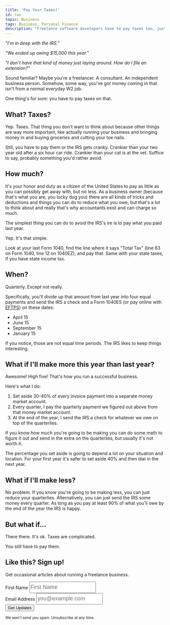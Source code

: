 ```yaml
---
title: 'Pay Your Taxes!'
id: tax
topic: Business
tags: Business, Personal Finance
description: "Freelance software developers have to pay taxes too, just like everyone else."
---
```


*"I'm in deep with the IRS."*

*"We ended up owing $15,000 this year."*

*"I don't have that kind of money just laying around. How do I file an extension?"*

Sound familiar? Maybe you're a freelancer. A consultant. An independent business person. Somehow, some way, you've got money coming in that isn't from a normal everyday W2 job.

One thing's for sure: you have to pay taxes on that.

## What? Taxes?

Yep. Taxes. That thing you don't want to think about because other things are way more important, like actually running your business and bringing money in and buying groceries and cutting your toe nails.

Still, you have to pay them or the IRS gets cranky. Crankier than your two year old after a six hour car ride. Crankier than your cat is at the vet. Suffice to say, probably something you'd rather avoid.

## How much?

It's your honor and duty as a citizen of the United States to pay as little as you can possibly get away with, but no less. As a business owner (because that's what you are, you lucky dog you) there are all kinds of tricks and deductions and things you can do to reduce what you owe, but that's a lot to think about and really that's why accountants exist and can charge so much.

The simplest thing you can do to avoid the IRS's ire is to pay what you paid last year.

Yep. It's that simple.

Look at your last Form 1040, find the line where it says "Total Tax" (line 63 on Form 1040, line 12 on 1040EZ), and pay that. Same with your state taxes, if you have state income tax.

## When?

Quarterly. Except not really.

Specifically, you'll divide up that amount from last year into four equal payments and send the IRS a check and a Form 1040ES (or pay online with [EFTPS](https://www.eftps.gov/eftps/)) on these dates:

* April 15
* June 15
* September 15
* January 15

If you notice, those are not equal time periods. The IRS likes to keep things interesting.

## What if I'll make more this year than last year?

Awesome! High five! That's how you run a successful business.

Here's what I do:

1. Set aside 30-40% of every invoice payment into a separate money market account.
2. Every quarter, I pay the quarterly payment we figured out above from that money market account.
3. At the end of the year, I send the IRS a check for whatever we owe on top of the quarterlies.

If you know how much you're going to be making you can do some math to figure it out and send in the extra on the quarterlies, but usually it's not worth it.

The percentage you set aside is going to depend a lot on your situation and location. For your first year it's safer to set aside 40% and then dial in the next year.

## What if I'll make less?

No problem. If you know you're going to be making less, you can just reduce your quarterlies. Alternatively, you can just send the IRS some money every quarter. As long as you pay at least 90% of what you'll owe by the end of the year the IRS is happy.

## But what if...

There there. It's ok. Taxes are complicated.

You still have to pay them.

<div class="well">
  <div class="center" style="margin-bottom: 3em">
    <h2>Like this? Sign up!</h2>
    <p>Get occasional articles about running a freelance business.</p>
    <form action="https://www.getdrip.com/forms/8545828/submissions" method="POST" role="form" class="form-inline" style="margin-top: 0.5em;" data-drip-embedded-form="8545828">
      <div class="form-group">
        <label class="sr-only" for="first-name">First Name</label>
        <input id="first-name" type="text" class="sans" style="font-size: 17.5px; height: 36px; width: 12em; line-height: 22px;" name="fields[first_name]" placeholder="First Name"></input>
      </div>
      <div class="form-group">
        <label class="sr-only" for="email-address">Email Address</label>
        <input id="email-address" type="email" class="sans" style="font-size: 17.5px; height: 36px; width: 12em; line-height: 22px;" name="fields[email]" placeholder="you@example.com"></input>
      </div>
      <input type="hidden" name="fields[topic]" value="Business"></input>
      <input class="btn btn-warning btn-large" type="submit" value="Get Updates" />
    </form>
    <small>We won't send you spam. Unsubscribe at any time.</small>
  </div>
</div>
